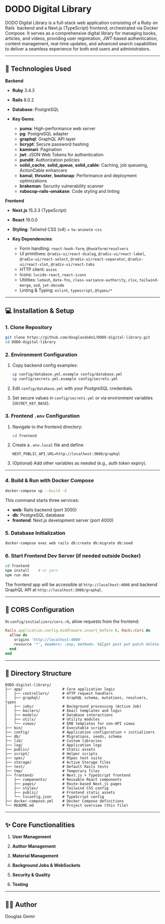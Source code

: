 # DODO Digital Library

DODO Digital Library is a full-stack web application consisting of a Ruby on Rails  backend and a Next.js (TypeScript) frontend, orchestrated via Docker Compose. It serves as a comprehensive digital library for managing books, articles, and videos, providing user registration, JWT-based authentication, content management, real-time updates, and advanced search capabilities to deliver a seamless experience for both end users and administrators.

---

## 🚀 Technologies Used

**Backend**

* **Ruby** 3.4.3
* **Rails** 8.0.2
* **Database**: PostgreSQL
* **Key Gems**:

  * **puma**: High-performance web server
  * **pg**: PostgreSQL adapter
  * **graphql**: GraphQL API layer
  * **bcrypt**: Secure password hashing
  * **kaminari**: Pagination
  * **jwt**: JSON Web Tokens for authentication
  * **pundit**: Authorization policies
  * **solid\_cache**, **solid\_queue**, **solid\_cable**: Caching, job queueing, ActionCable enhancers
  * **kamal**, **thruster**, **bootsnap**: Performance and deployment optimizations
  * **brakeman**: Security vulnerability scanner
  * **rubocop-rails-omakase**: Code styling and linting

**Frontend**

* **Next.js** 15.3.3 (TypeScript)
* **React** 19.0.0
* **Styling**: Tailwind CSS (v4) + `tw-animate-css`
* **Key Dependencies**:

  * Form handling: `react-hook-form`, `@hookform/resolvers`
  * UI primitives: `@radix-ui/react-dialog`, `@radix-ui/react-label`, `@radix-ui/react-select`, `@radix-ui/react-separator`, `@radix-ui/react-slot`, `@radix-ui/react-tabs`
  * HTTP client: `axios`
  * Icons: `lucide-react`, `react-icons`
  * Utilities: `lodash`, `date-fns`, `class-variance-authority`, `clsx`, `tailwind-merge`, `zod`, `jwt-decode`
  * Linting & Typing: `eslint`, `typescript`, `@types/*`

---

## 💻 Installation & Setup

### 1. Clone Repository

```bash
git clone https://github.com/douglasdodo1/DODO-digital-library.git
cd DODO-digital-library
```

### 2. Environment Configuration

1. Copy backend config examples:

   ```bash
   cp config/database.yml.example config/database.yml
   cp config/secrets.yml.example config/secrets.yml
   ```
2. Edit `config/database.yml` with your PostgreSQL credentials.
3. Set secure values in `config/secrets.yml` or via environment variables (`SECRET_KEY_BASE`).

### 3. Frontend `.env` Configuration

1. Navigate to the frontend directory:

   ```bash
   cd frontend
   ```
2. Create a `.env.local` file and define:

   ```dotenv
   NEXT_PUBLIC_API_URL=http://localhost:3000/graphql
   ```
3. (Optional) Add other variables as needed (e.g., auth token expiry).

---

### 4. Build & Run with Docker Compose

```bash
docker-compose up --build -d
```

This command starts three services:

* **web**: Rails backend (port 3000)
* **db**: PostgreSQL database
* **frontend**: Next.js development server (port 4000)

### 5. Database Initialization

```bash
docker-compose exec web rails db:create db:migrate db:seed
```

### 6. Start Frontend Dev Server (if needed outside Docker)

```bash
cd frontend
npm install    # or yarn
npm run dev
```

The frontend app will be accessible at `http://localhost:4000` and backend GraphQL API at `http://localhost:3000/graphql`.

---

## 🔌 CORS Configuration

In `config/initializers/cors.rb`, allow requests from the frontend:

```ruby
Rails.application.config.middleware.insert_before 0, Rack::Cors do
  allow do
    origins 'http://localhost:4000'
    resource '*', headers: :any, methods: %i[get post put patch delete options head]
  end
end
```

---

## 📝 Directory Structure

```
DODO-digital-library/
├── app/                  # Core application logic
│   ├── controllers/      # HTTP request handlers
│   ├── graphql/          # GraphQL schema, mutations, resolvers, types
│   ├── jobs/             # Background processing (Active Job)
│   ├── mailers/          # Email templates and logic
│   ├── models/           # Database interactions
│   ├── utils/            # Utility modules
│   └── views/            # ERB templates for non-API views
├── bin/                  # Executable scripts
├── config/               # Application configuration + initializers
├── db/                   # Migrations, seeds, schema
├── lib/                  # Custom libraries
├── log/                  # Application logs
├── public/               # Static assets
├── script/               # Helper scripts
├── spec/                 # RSpec test suite
├── storage/              # Active Storage files
├── test/                 # Default Rails tests
├── tmp/                  # Temporary files
├── frontend/             # Next.js + TypeScript frontend
│   ├── components/       # Reusable React components
│   ├── pages/            # Route-based Next.js pages
│   ├── styles/           # Tailwind CSS config
│   ├── public/           # Frontend static assets
│   └── tsconfig.json     # TypeScript config
├── docker-compose.yml    # Docker Compose definitions
└── README.md             # Project overview (this file)
```

---

## ✨ Core Functionalities

1. **User Management**

2. **Author Management**

3. **Material Management**

4. **Background Jobs & WebSockets**

5. **Security & Quality**

6. **Testing**

---

## 👨‍💻 Author

Douglas Gemir
